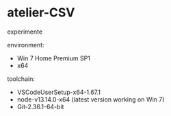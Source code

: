 # atelier-CSV
experimente

environment:
- Win 7 Home Premium SP1
- x64

toolchain:
- VSCodeUserSetup-x64-1.67.1
- node-v13.14.0-x64 (latest version working on Win 7)
- Git-2.36.1-64-bit
